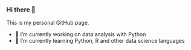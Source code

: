### Hi there 👋
This is my personal GitHub page.
- 🔭 I’m currently working on data analysis with Python
- 🌱 I’m currently learning Python, R and other data science languages

<!--
**gerardolievano/gerardolievano** is a ✨ _special_ ✨ repository because its `README.md` (this file) appears on your GitHub profile.

Here are some ideas to get you started:

- 🔭 I’m currently working on ...
- 🌱 I’m currently learning ...
- 👯 I’m looking to collaborate on ...
- 🤔 I’m looking for help with ...
- 💬 Ask me about ...
- 📫 How to reach me: ...
- 😄 Pronouns: ...
- ⚡ Fun fact: ...
-->
